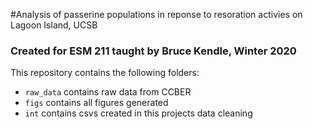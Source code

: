 #Analysis of passerine populations in reponse to resoration activies on Lagoon Island, UCSB
### Created for ESM 211 taught by Bruce Kendle, Winter 2020

This repository contains the following folders:
- `raw_data` contains raw data from CCBER
- `figs` contains all figures generated 
- `int` contains csvs created in this projects data cleaning 


